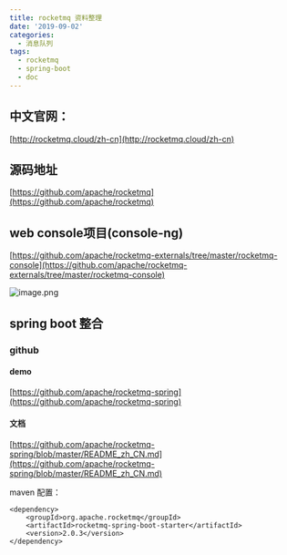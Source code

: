 ```yaml
---
title: rocketmq 资料整理
date: '2019-09-02'
categories:
  - 消息队列
tags:
  - rocketmq
  - spring-boot
  - doc
---
```


## 中文官网：
[http://rocketmq.cloud/zh-cn](http://rocketmq.cloud/zh-cn)
## 源码地址
[https://github.com/apache/rocketmq](https://github.com/apache/rocketmq)
## web console项目(console-ng)
[https://github.com/apache/rocketmq-externals/tree/master/rocketmq-console](https://github.com/apache/rocketmq-externals/tree/master/rocketmq-console)

![image.png](https://upload-images.jianshu.io/upload_images/6318820-3393cdbb1000aae4.png?imageMogr2/auto-orient/strip%7CimageView2/2/w/1240)



## spring boot 整合
### github
#### demo
[https://github.com/apache/rocketmq-spring](https://github.com/apache/rocketmq-spring)
#### 文档
[https://github.com/apache/rocketmq-spring/blob/master/README_zh_CN.md](https://github.com/apache/rocketmq-spring/blob/master/README_zh_CN.md)

maven 配置：

```
<dependency>
    <groupId>org.apache.rocketmq</groupId>
    <artifactId>rocketmq-spring-boot-starter</artifactId>
    <version>2.0.3</version>
</dependency>
```